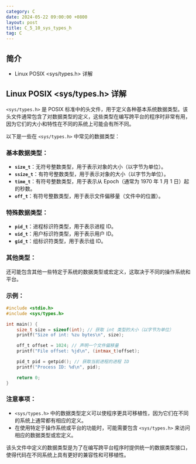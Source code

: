 ```yaml
---
category: C
date: 2024-05-22 09:00:00 +0800
layout: post
title: C_5_10_sys_types_h
tag: C
---
```

## 简介

+ Linux POSIX <sys/types.h> 详解

## Linux POSIX <sys/types.h> 详解

`<sys/types.h>` 是 POSIX 标准中的头文件，用于定义各种基本系统数据类型。该头文件通常包含了对数据类型的定义，这些类型在编写跨平台的程序时非常有用，因为它们的大小和特性在不同的系统上可能会有所不同。

以下是一些在 `<sys/types.h>` 中常见的数据类型：

### 基本数据类型：
- **`size_t`**：无符号整数类型，用于表示对象的大小（以字节为单位）。
- **`ssize_t`**：有符号整数类型，用于表示对象的大小（以字节为单位）。
- **`time_t`**：有符号整数类型，用于表示从 Epoch（通常为 1970 年 1 月 1 日）起的秒数。
- **`off_t`**：有符号整数类型，用于表示文件偏移量（文件中的位置）。

### 特殊数据类型：
- **`pid_t`**：进程标识符类型，用于表示进程 ID。
- **`uid_t`**：用户标识符类型，用于表示用户 ID。
- **`gid_t`**：组标识符类型，用于表示组 ID。

### 其他类型：
还可能包含其他一些特定于系统的数据类型或宏定义，这取决于不同的操作系统和平台。

### 示例：
```c
#include <stdio.h>
#include <sys/types.h>

int main() {
    size_t size = sizeof(int); // 获取 int 类型的大小（以字节为单位）
    printf("Size of int: %zu bytes\n", size);

    off_t offset = 1024; // 声明一个文件偏移量
    printf("File offset: %jd\n", (intmax_t)offset);

    pid_t pid = getpid(); // 获取当前进程的进程 ID
    printf("Process ID: %d\n", pid);

    return 0;
}
```

### 注意事项：
- `<sys/types.h>` 中的数据类型定义可以使程序更具可移植性，因为它们在不同的系统上通常都有相应的定义。
- 在使用特定于操作系统或平台的功能时，可能需要包含 `<sys/types.h>` 来访问相应的数据类型或宏定义。

该头文件中定义的数据类型是为了在编写跨平台程序时提供统一的数据类型接口，使得代码在不同系统上具有更好的兼容性和可移植性。